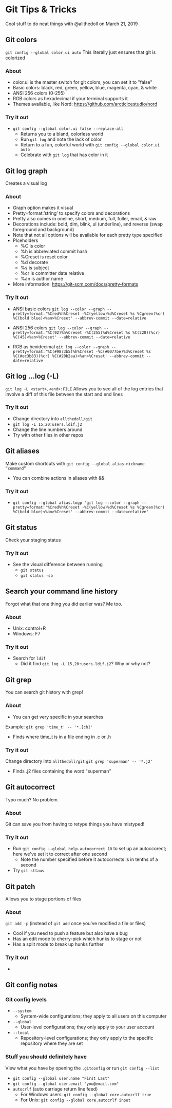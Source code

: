 # Git Tips & Tricks
Cool stuff to do neat things with @allthedoll on March 21, 2019

## Git colors
`git config --global color.ui auto`
This literally just ensures that git is colorized

### About
- color.ui is the master switch for git colors; you can set it to "false"
- Basic colors: black, red, green, yellow, blue, magenta, cyan, & white
- ANSI 256 colors (0-255)
- RGB colors as hexadecimal if your terminal supports it
- Themes available, like Nord: https://github.com/arcticicestudio/nord

### Try it out
- `git config --global color.ui false --replace-all`
  -  Returns you to a bland, colorless world
  - Run `git log` and note the lack of color
  - Return to a fun, colorful world with `git config --global color.ui auto`
  - Celebrate with `git log` that has color in it


## Git log graph
Creates a visual log

### About
- Graph option makes it visual
- Pretty=format:’string’ to specify colors and decorations
- Pretty also comes in oneline, short, medium, full, fuller, email, & raw
- Decorations include: bold, dim, blink, ul (underline), and reverse (swap foreground and background)
- Note that not all options will be available for each pretty type specified
- Plceholders
  - %C is color
  - %h is abbreviated commit hash
  - %Creset is reset color
  - %d decorate
  - %s is subject
  - %cr is committer date relative
  - %an is author name
- More information: https://git-scm.com/docs/pretty-formats

### Try it out
- ANSI basic colors
`git log --color --graph --pretty=format:'%Cred%h%Creset -%C(yellow)%d%Creset %s %Cgreen(%cr) %C(bold blue)<%an>%Creset' --abbrev-commit --date=relative`

- ANSI 256 colors
`git log --color --graph --pretty=format:'%C(92)%h%Creset -%C(255)%d%Creset %s %C(220)(%cr) %C(45)<%an>%Creset' --abbrev-commit --date=relative`

- RGB as hexidecimal
`git log --color --graph --pretty=format:'%C(#9873b5)%h%Creset -%C(#0077be)%d%Creset %s %C(#ec3b83)(%cr) %C(#20b2aa)<%an>%Creset' --abbrev-commit --date=relative`


## Git log ...log (-L)
`git log -L <start>,<end>:FILE`
Allows you to see all of the log entries that involve a diff of this file between the start and end lines

### Try it out
- Change directory into `allthedoll/git`
- `git log -L 15,20:users.ldif.j2`
- Change the line numbers around
- Try with other files in other repos

## Git aliases
Make custom shortcuts with `git config --global alias.nickname “command”`
- You can combine actions in aliases with && 

### Try it out
- `git config --global alias.logp "git log --color --graph --pretty=format:'%Cred%h%Creset -%C(yellow)%d%Creset %s %Cgreen(%cr) %C(bold blue)<%an>%Creset' --abbrev-commit --date=relative"`


## Git status
Check your staging status

### Try it out
- See the visual difference between running
  - `git status`
  - `git status -sb`

## Search your command line history
Forgot what that one thing you did earlier was? Me too.

### About
- Unix: control+R
- Windows: F7

### Try it out
- Search for `ldif`
  - Did it find `git log -L 15,20:users.ldif.j2`? Why or why not?


## Git grep
You can search git history with grep! 

### About
- You can get very specific in your searches

Example: `git grep 'time_t' -- '*.[ch]'`
- Finds where time_t is in a file ending in .c or .h

### Try it out
Change directory into `allthedoll/git`
`git grep 'superman' -- '*.j2'`
- Finds .j2 files containing the word "superman"


## Git autocorrect
Typo much? No problem.

### About
Git can save you from having to retype things you have mistyped!

### Try it out
- Run `git config --global help.autocorrect 10` to set up an autoccorect; here we've set it to correct after one second
  - Note the number specified before it autocorrects is in tenths of a second
- Try `git sttaus`


## Git patch
Allows you to stage portions of files

### About
`git add -p` (instead of `git add` once you've modified a file or files)
- Cool if you need to push a feature but also have a bug
- Has an edit mode to cherry-pick which hunks to stage or not
- Has a split mode to break up hunks further

### Try it out
- 

## Git config notes
### Git config levels
- `--system`
  - System-wide configurations; they apply to all users on this computer
- `--global`
  - User-level configurations; they only apply to your user account
- `--local`
  - Repository-level configurations; they only apply to the specific repository where they are set

### Stuff you should definitely have
View what you have by opening the `.gitconfig` or run
`git config --list`

- `git config --global user.name "First Last"`
- `git config --global user.email "you@email.com"`
- `autocrlf` (auto carriage return line feed)
  - For Windows users: `git config --global core.autocrlf true`
  - For Unix: `git config --global core.autocrlf input`
